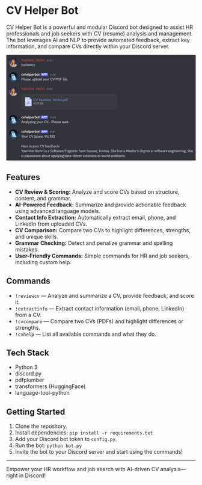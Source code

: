 # CV Helper Bot

CV Helper Bot is a powerful and modular Discord bot designed to assist HR professionals and job seekers with CV (resume) analysis and management. The bot leverages AI and NLP to provide automated feedback, extract key information, and compare CVs directly within your Discord server.

![Bot Demo](assets/demo.png)

## Features

- **CV Review & Scoring:** Analyze and score CVs based on structure, content, and grammar.
- **AI-Powered Feedback:** Summarize and provide actionable feedback using advanced language models.
- **Contact Info Extraction:** Automatically extract email, phone, and LinkedIn from uploaded CVs.
- **CV Comparison:** Compare two CVs to highlight differences, strengths, and unique skills.
- **Grammar Checking:** Detect and penalize grammar and spelling mistakes.
- **User-Friendly Commands:** Simple commands for HR and job seekers, including custom help.

## Commands

- `!reviewcv` — Analyze and summarize a CV, provide feedback, and score it.
- `!extractinfo` — Extract contact information (email, phone, LinkedIn) from a CV.
- `!cvcompare` — Compare two CVs (PDFs) and highlight differences or strengths.
- `!cvhelp` — List all available commands and what they do.

## Tech Stack

- Python 3
- discord.py
- pdfplumber
- transformers (HuggingFace)
- language-tool-python

## Getting Started

1. Clone the repository.
2. Install dependencies: `pip install -r requirements.txt`
3. Add your Discord bot token to `config.py`.
4. Run the bot: `python bot.py`
5. Invite the bot to your Discord server and start using the commands!

---

Empower your HR workflow and job search with AI-driven CV analysis—right in Discord!
